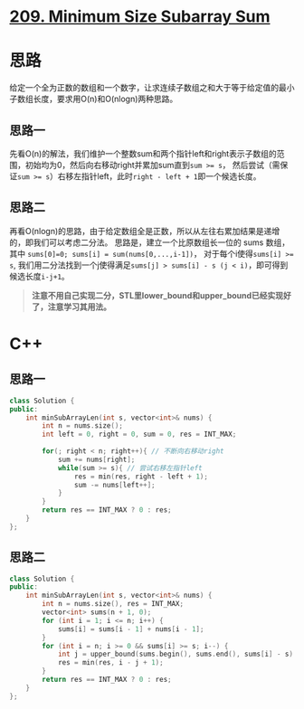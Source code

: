 # [209. Minimum Size Subarray Sum](https://leetcode.com/problems/minimum-size-subarray-sum/)

# 思路
给定一个全为正数的数组和一个数字，让求连续子数组之和大于等于给定值的最小子数组长度，要求用O(n)和O(nlogn)两种思路。

## 思路一
先看O(n)的解法，我们维护一个整数sum和两个指针left和right表示子数组的范围，初始均为0，然后向右移动right并累加sum直到`sum >= s`，
然后尝试（需保证`sum >= s`）右移左指针left，此时`right - left + 1`即一个候选长度。

## 思路二
再看O(nlogn)的思路，由于给定数组全是正数，所以从左往右累加结果是递增的，即我们可以考虑二分法。
思路是，建立一个比原数组长一位的 sums 数组，其中 `sums[0]=0; sums[i] = sum(nums[0,...,i-1])`，
对于每个i使得`sums[i] >= s`, 我们用二分法找到一个j使得满足`sums[j] > sums[i] - s (j < i)`，即可得到候选长度`i-j+1`。

> **注意不用自己实现二分，STL里lower_bound和upper_bound已经实现好了，注意学习其用法。**


# C++
## 思路一
``` C++
class Solution {
public:
    int minSubArrayLen(int s, vector<int>& nums) {
        int n = nums.size();
        int left = 0, right = 0, sum = 0, res = INT_MAX;
        
        for(; right < n; right++){ // 不断向右移动right
            sum += nums[right];
            while(sum >= s){ // 尝试右移左指针left
                res = min(res, right - left + 1);
                sum -= nums[left++];
            }
        }
        return res == INT_MAX ? 0 : res;
    }
};
```

## 思路二
``` C++
class Solution {
public:
    int minSubArrayLen(int s, vector<int>& nums) {
        int n = nums.size(), res = INT_MAX;
        vector<int> sums(n + 1, 0);
        for (int i = 1; i <= n; i++) {
            sums[i] = sums[i - 1] + nums[i - 1];
        }
        for (int i = n; i >= 0 && sums[i] >= s; i--) {
            int j = upper_bound(sums.begin(), sums.end(), sums[i] - s) - sums.begin();
            res = min(res, i - j + 1);
        }
        return res == INT_MAX ? 0 : res;
    }
};
```
